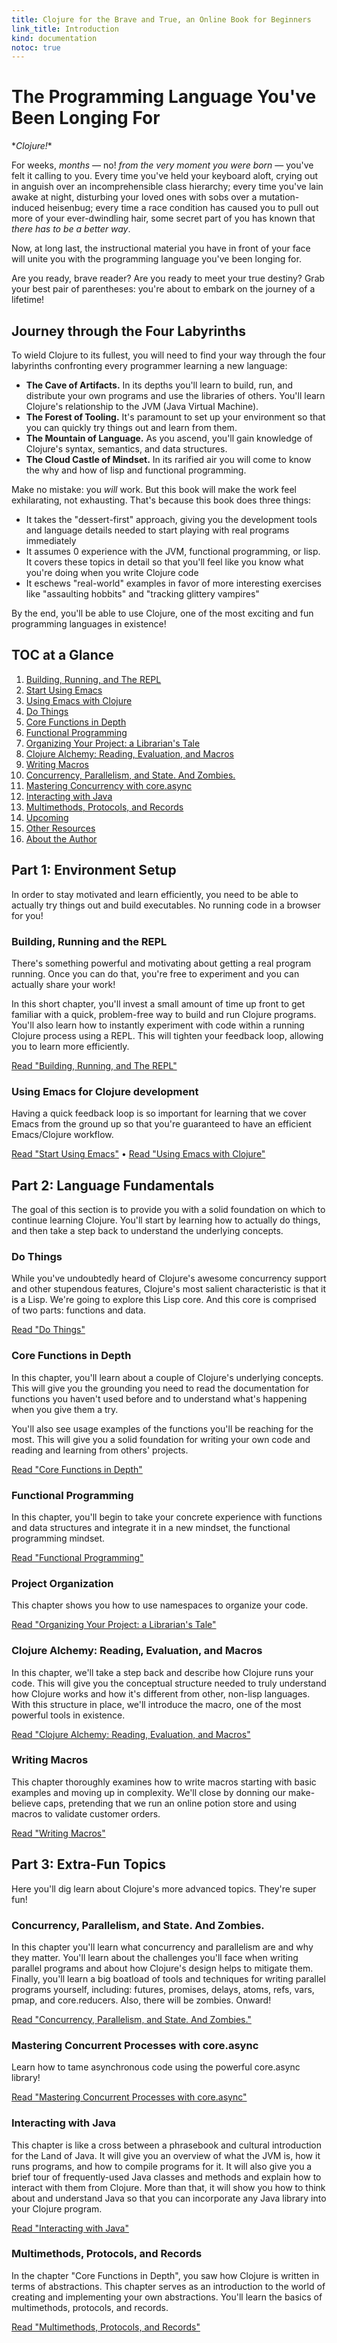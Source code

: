 ```yaml
---
title: Clojure for the Brave and True, an Online Book for Beginners
link_title: Introduction
kind: documentation
notoc: true
---
```


# The Programming Language You've Been Longing For

\**Clojure!*\*

For weeks, *months* &mdash; no! *from the very moment you were born*
&mdash; you've felt it calling to you. Every time you've held your
keyboard aloft, crying out in anguish over an incomprehensible class
hierarchy; every time you've lain awake at night, disturbing your
loved ones with sobs over a mutation-induced heisenbug; every time a
race condition has caused you to pull out more of your ever-dwindling
hair, some secret part of you has known that *there has to be a better
way*.

Now, at long last, the instructional material you have in front of
your face will unite you with the programming language you've been
longing for.

Are you ready, brave reader? Are you ready to meet your true destiny?
Grab your best pair of parentheses: you're about to embark on the
journey of a lifetime!

## Journey through the Four Labyrinths

To wield Clojure to its fullest, you will need to find your way
through the four labyrinths confronting every programmer learning a
new language:

- **The Cave of Artifacts.** In its depths you'll learn to build, run,
  and distribute your own programs and use the libraries of others.
  You'll learn Clojure's relationship to the JVM (Java Virtual
  Machine).
- **The Forest of Tooling.** It's paramount to set up your environment
  so that you can quickly try things out and learn from them.
- **The Mountain of Language.** As you ascend, you'll gain knowledge
  of Clojure's syntax, semantics, and data structures.
- **The Cloud Castle of Mindset.** In its rarified air you will come
  to know the why and how of lisp and functional programming.

Make no mistake: you *will* work. But this book will make the work
feel exhilarating, not exhausting. That's because this book does three
things:

- It takes the "dessert-first" approach, giving you the development
  tools and language details needed to start playing with real
  programs immediately
- It assumes 0 experience with the JVM, functional programming, or
  lisp. It covers these topics in detail so that you'll feel like you
  know what you're doing when you write Clojure code
- It eschews "real-world" examples in favor of more interesting
  exercises like "assaulting hobbits" and "tracking glittery vampires"

<a name="toc"></a>

By the end, you'll be able to use Clojure, one of the most exciting
and fun programming languages in existence!

## TOC at a Glance

1. [Building, Running, and The REPL](/getting-started/)
2. [Start Using Emacs](/basic-emacs/)
3. [Using Emacs with Clojure](/using-emacs-with-clojure/)
4. [Do Things](/do-things/)
5. [Core Functions in Depth](/core-functions-in-depth/)
6. [Functional Programming](/functional-programming/)
7. [Organizing Your Project: a Librarian's Tale](/organization/)
8. [Clojure Alchemy: Reading, Evaluation, and Macros](/read-and-eval/)
9. [Writing Macros](/writing-macros/)
10. [Concurrency, Parallelism, and State. And Zombies.](/concurrency/)
11. [Mastering Concurrency with core.async](/core-async/)
12. [Interacting with Java](/java/)
13. [Multimethods, Protocols, and Records](/multimethods-records-protocols/)
14. [Upcoming](/upcoming/)
15. [Other Resources](/resources/)
16. [About the Author](/about/)

## Part 1: Environment Setup

In order to stay motivated and learn efficiently, you need to be able
to actually try things out and build executables. No running code in a
browser for you!

### Building, Running and the REPL

There's something powerful and motivating about getting a real program
running. Once you can do that, you're free to experiment and you can
actually share your work!

In this short chapter, you'll invest a small amount of time up front
to get familiar with a quick, problem-free way to build and run
Clojure programs. You'll also learn how to instantly experiment with
code within a running Clojure process using a REPL. This will tighten
your feedback loop, allowing you to learn more efficiently.

[Read "Building, Running, and The REPL"](/getting-started/)

### Using Emacs for Clojure development

Having a quick feedback loop is so important for learning that we
cover Emacs from the ground up so that you're guaranteed to have an
efficient Emacs/Clojure workflow.

[Read "Start Using Emacs"](/basic-emacs/)
&bull;
[Read "Using Emacs with Clojure"](/using-emacs-with-clojure/)

## Part 2: Language Fundamentals

The goal of this section is to provide you with a solid foundation on
which to continue learning Clojure. You'll start by learning how to
actually do things, and then take a step back to understand the
underlying concepts.

### Do Things

While you've undoubtedly heard of Clojure's awesome concurrency
support and other stupendous features, Clojure's most salient
characteristic is that it is a Lisp. We're going to explore this Lisp
core. And this core is comprised of two parts: functions and data.

[Read "Do Things"](/do-things/)

### Core Functions in Depth

In this chapter, you'll learn about a couple of Clojure's underlying
concepts. This will give you the grounding you need to read the
documentation for functions you haven't used before and to understand
what's happening when you give them a try.

You'll also see usage examples of the functions you'll be reaching for
the most. This will give you a solid foundation for writing your own
code and reading and learning from others' projects.

[Read "Core Functions in Depth"](/core-functions-in-depth/)

### Functional Programming

In this chapter, you'll begin to take your concrete experience with
functions and data structures and integrate it in a new mindset, the
functional programming mindset.

[Read "Functional Programming"](/functional-programming/)

### Project Organization

This chapter shows you how to use namespaces to organize your code.

[Read "Organizing Your Project: a Librarian's Tale"](/organization/)

### Clojure Alchemy: Reading, Evaluation, and Macros

In this chapter, we'll take a step back and describe how Clojure runs
your code. This will give you the conceptual structure needed to truly
understand how Clojure works and how it's different from other,
non-lisp languages. With this structure in place, we'll introduce the
macro, one of the most powerful tools in existence.

[Read "Clojure Alchemy: Reading, Evaluation, and Macros"](/read-and-eval/)

### Writing Macros

This chapter thoroughly examines how to write macros starting with
basic examples and moving up in complexity. We'll close by donning our
make-believe caps, pretending that we run an online potion store and
using macros to validate customer orders.

[Read "Writing Macros"](/writing-macros/)


## Part 3: Extra-Fun Topics

Here you'll dig learn about Clojure's more advanced topics. They're
super fun!

### Concurrency, Parallelism, and State. And Zombies.

In this chapter you'll learn what concurrency and parallelism are and
why they matter. You'll learn about the challenges you'll face when
writing parallel programs and about how Clojure's design helps to
mitigate them. Finally, you'll learn a big boatload of tools and
techniques for writing parallel programs yourself, including: futures,
promises, delays, atoms, refs, vars, pmap, and core.reducers. Also,
there will be zombies. Onward!

[Read "Concurrency, Parallelism, and State. And Zombies."](/concurrency/)

### Mastering Concurrent Processes with core.async

Learn how to tame asynchronous code using the powerful core.async
library!

[Read "Mastering Concurrent Processes with core.async"](/core-async/)


### Interacting with Java

This chapter is like a cross between a phrasebook and cultural introduction for the Land of Java. It will give you an overview of what the JVM is, how it runs programs, and how to compile programs for it. It will also give you a brief tour of frequently-used Java classes and methods and explain how to interact with them from Clojure. More than that, it will show you how to think about and understand Java so that you can incorporate any Java library into your Clojure program.

[Read "Interacting with Java"](/java/)


### Multimethods, Protocols, and Records

In the chapter "Core Functions in Depth", you saw how Clojure is
written in terms of abstractions. This chapter serves as an
introduction to the world of creating and implementing your own
abstractions. You'll learn the basics of multimethods, protocols, and
records.

[Read "Multimethods, Protocols, and Records"](/multimethods-records-protocols/)
